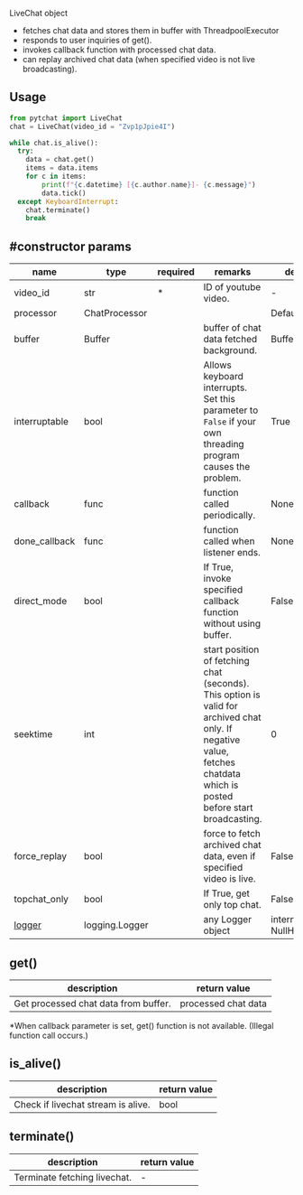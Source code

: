 LiveChat object 
+ fetches chat data and stores them in buffer with ThreadpoolExecutor
+ responds to user inquiries of get().
+ invokes callback function with processed chat data.
+ can replay archived chat data (when specified  video is not live broadcasting).
## Usage
```python
from pytchat import LiveChat
chat = LiveChat(video_id = "Zvp1pJpie4I")

while chat.is_alive():
  try:
    data = chat.get()
    items = data.items
    for c in items:
        print(f"{c.datetime} [{c.author.name}]- {c.message}")
        data.tick()
  except KeyboardInterrupt:
    chat.terminate()
    break
```
## #constructor params

name|type|required|remarks|default value
---|---|---|---|---
video_id|str|*|ID of youtube video.|-
processor|ChatProcessor|||DefaultProcessor
buffer|Buffer||buffer of chat data fetched background.|Buffer(maxsize=20)
interruptable|bool||Allows keyboard interrupts. Set this parameter to `False` if your own threading program causes the problem.|True
callback|func||function called periodically.|None
done_callback|func||function called when listener ends.|None
direct_mode|bool| |If True, invoke specified callback function without using buffer.|False
seektime|int| |start position of fetching chat (seconds). This option is valid for archived chat only. If negative value, fetches chatdata which is posted before start broadcasting.|0
force_replay|bool| |force to fetch archived chat data, even if specified video is live.|False
topchat_only|bool| |If True, get only top chat.|False
[logger](https://github.com/taizan-hokuto/pytchat/wiki/Logging-pytchat)|logging.Logger| |any Logger object|internal logger(set NullHandler)

## get()
description|return value
---|---
Get processed chat data from buffer.|processed chat data

*When callback parameter is set, get() function is not available. (Illegal function call occurs.)

## is_alive()
description|return value
---|---
Check if livechat stream is alive.|bool

## terminate()
description|return value
---|---
Terminate fetching livechat.|-

<br>
<br>

